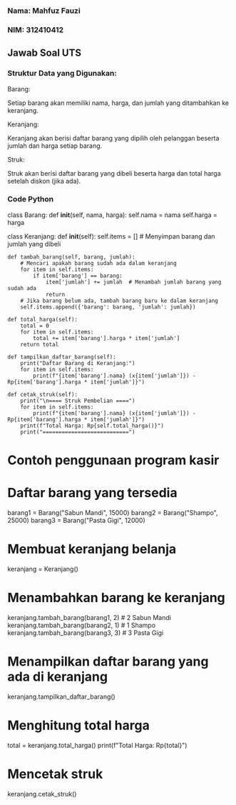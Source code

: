 ### Nama: Mahfuz Fauzi
### NIM: 312410412

## Jawab Soal UTS

### Struktur Data yang Digunakan:
Barang:

Setiap barang akan memiliki nama, harga, dan jumlah yang ditambahkan ke keranjang.

Keranjang:

Keranjang akan berisi daftar barang yang dipilih oleh pelanggan beserta jumlah dan harga setiap barang.

Struk:

Struk akan berisi daftar barang yang dibeli beserta harga dan total harga setelah diskon (jika ada).

### Code Python

class Barang:
    def __init__(self, nama, harga):
        self.nama = nama
        self.harga = harga

class Keranjang:
    def __init__(self):
        self.items = []  # Menyimpan barang dan jumlah yang dibeli
    
    def tambah_barang(self, barang, jumlah):
        # Mencari apakah barang sudah ada dalam keranjang
        for item in self.items:
            if item['barang'] == barang:
                item['jumlah'] += jumlah  # Menambah jumlah barang yang sudah ada
                return
        # Jika barang belum ada, tambah barang baru ke dalam keranjang
        self.items.append({'barang': barang, 'jumlah': jumlah})
    
    def total_harga(self):
        total = 0
        for item in self.items:
            total += item['barang'].harga * item['jumlah']
        return total
    
    def tampilkan_daftar_barang(self):
        print("Daftar Barang di Keranjang:")
        for item in self.items:
            print(f"{item['barang'].nama} (x{item['jumlah']}) - Rp{item['barang'].harga * item['jumlah']}")

    def cetak_struk(self):
        print("\n==== Struk Pembelian ====")
        for item in self.items:
            print(f"{item['barang'].nama} (x{item['jumlah']}) - Rp{item['barang'].harga * item['jumlah']}")
        print(f"Total Harga: Rp{self.total_harga()}")
        print("===========================")


# Contoh penggunaan program kasir

# Daftar barang yang tersedia
barang1 = Barang("Sabun Mandi", 15000)
barang2 = Barang("Shampo", 25000)
barang3 = Barang("Pasta Gigi", 12000)

# Membuat keranjang belanja
keranjang = Keranjang()

# Menambahkan barang ke keranjang
keranjang.tambah_barang(barang1, 2)  # 2 Sabun Mandi
keranjang.tambah_barang(barang2, 1)  # 1 Shampo
keranjang.tambah_barang(barang3, 3)  # 3 Pasta Gigi

# Menampilkan daftar barang yang ada di keranjang
keranjang.tampilkan_daftar_barang()

# Menghitung total harga
total = keranjang.total_harga()
print(f"Total Harga: Rp{total}")

# Mencetak struk
keranjang.cetak_struk()

